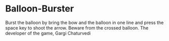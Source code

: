 # Balloon-Burster
Burst the balloon by bring the bow and the balloon in one line and press the space key to shoot the arrow. Beware from the crossed balloon. The developer of the game, Gargi Chaturvedi

